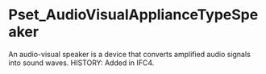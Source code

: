 # Pset_AudioVisualApplianceTypeSpeaker

An audio-visual speaker is a device that converts amplified audio signals into sound waves.<!-- end of definition --> HISTORY: Added in IFC4.
